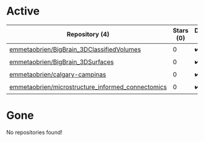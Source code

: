 # Active
| Repository (4) | Stars (0) | Dataset (4) | `run` (0) | `containers-run` (0) |
| --- | --- | --- | --- | --- |
| [emmetaobrien/BigBrain_3DClassifiedVolumes](https://github.com/emmetaobrien/BigBrain_3DClassifiedVolumes) | 0 | :heavy_check_mark: |  |  |
| [emmetaobrien/BigBrain_3DSurfaces](https://github.com/emmetaobrien/BigBrain_3DSurfaces) | 0 | :heavy_check_mark: |  |  |
| [emmetaobrien/calgary-campinas](https://github.com/emmetaobrien/calgary-campinas) | 0 | :heavy_check_mark: |  |  |
| [emmetaobrien/microstructure_informed_connectomics](https://github.com/emmetaobrien/microstructure_informed_connectomics) | 0 | :heavy_check_mark: |  |  |

# Gone
No repositories found!
